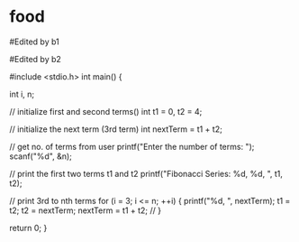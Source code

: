 # food


#Edited by b1


#Edited by b2


#include <stdio.h>
int main() {

  int i, n;

  // initialize first and second terms()
  int t1 = 0, t2 = 4;

  // initialize the next term (3rd term)
  int nextTerm = t1 + t2;

  // get no. of terms from user
  printf("Enter the number of terms: ");
  scanf("%d", &n);

  // print the first two terms t1 and t2
  printf("Fibonacci Series: %d, %d, ", t1, t2);

  // print 3rd to nth terms
  for (i = 3; i <= n; ++i) {
    printf("%d, ", nextTerm);
    t1 = t2;
    t2 = nextTerm;
    nextTerm = t1 + t2;
    //
  }

  return 0;
}
